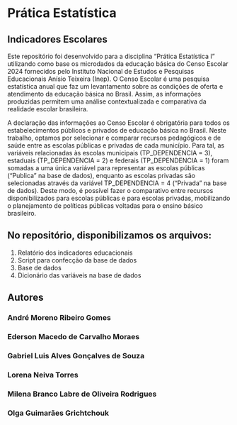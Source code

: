 # Prática Estatística
## Indicadores Escolares

Este repositório foi desenvolvido para a disciplina “Prática Estatística I” utilizando como base os microdados da educação básica do Censo Escolar 2024 fornecidos pelo Instituto Nacional de Estudos e Pesquisas Educacionais Anísio Teixeira (Inep). O Censo Escolar é uma pesquisa estatística anual que faz um levantamento sobre as condições de oferta e atendimento da educação básica no Brasil. Assim, as informações produzidas permitem uma análise contextualizada e comparativa da realidade escolar brasileira.

A declaração das informações ao Censo Escolar é obrigatória para todos os estabelecimentos públicos e privados de educação básica no Brasil. Neste trabalho, optamos por selecionar e comparar recursos pedagógicos e de saúde entre as escolas públicas e privadas de cada município. Para tal, as variáveis relacionadas às escolas municipais (TP_DEPENDENCIA = 3), estaduais (TP_DEPENDENCIA = 2) e federais (TP_DEPENDENCIA = 1) foram somadas a uma única variável para representar as escolas públicas (“Publica” na base de dados), enquanto as escolas privadas são selecionadas através da variável TP_DEPENDENCIA = 4 (“Privada” na base de dados). Deste modo, é possível fazer o comparativo entre recursos disponibilizados para escolas públicas e para escolas privadas, mobilizando o planejamento de políticas públicas voltadas para o ensino básico brasileiro.

## No repositório, disponibilizamos os arquivos:
1. Relatório dos indicadores educacionais
2. Script para confecção da base de dados
3. Base de dados
4. Dicionário das variáveis na base de dados

## Autores
### André Moreno Ribeiro Gomes
### Ederson Macedo de Carvalho Moraes
### Gabriel Luis Alves Gonçalves de Souza
### Lorena Neiva Torres
### Milena Branco Labre de Oliveira Rodrigues
### Olga Guimarães Grichtchouk
